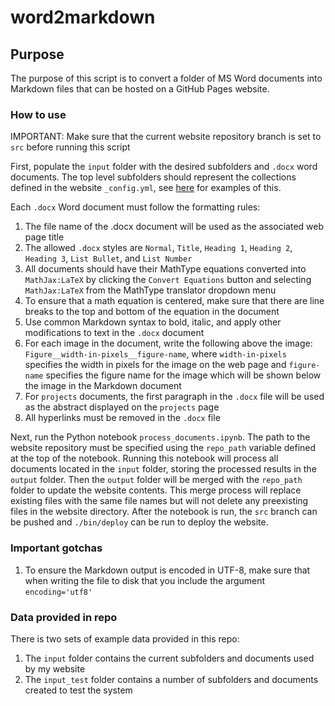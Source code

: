 # word2markdown
## Purpose
The purpose of this script is to convert a folder of MS Word documents into Markdown files that can be hosted on a GitHub Pages website.




### How to use
IMPORTANT: Make sure that the current website repository branch is set to `src` before running this script

First, populate the `input` folder with the desired subfolders and `.docx` word documents. The top level subfolders should represent the collections defined in the website `_config.yml`, see [here](https://github.com/chrisnielsen/chrisnielsen.github.io/blob/src/_config.yml#:~:text=collections%3A,news%3A) for examples of this. 

Each `.docx` Word document must follow the formatting rules:
1. The file name of the .docx document will be used as the associated web page title
2. The allowed `.docx` styles are `Normal`, `Title`, `Heading 1`, `Heading 2`, `Heading 3`, `List Bullet`, and `List Number`
3. All documents should have their MathType equations converted into `MathJax:LaTeX` by clicking the `Convert Equations` button and selecting `MathJax:LaTeX` from the MathType translator dropdown menu
4. To ensure that a math equation is centered, make sure that there are line breaks to the top and bottom of the equation in the document
5. Use common Markdown syntax to bold, italic, and apply other modifications to text in the `.docx` document
6. For each image in the document, write the following above the image: `Figure__width-in-pixels__figure-name`, where `width-in-pixels` specifies the width in pixels for the image on the web page and `figure-name` specifies the figure name for the image which will be shown below the image in the Markdown document
7. For `projects` documents, the first paragraph in the `.docx` file will be used as the abstract displayed on the `projects` page
8. All hyperlinks must be removed in the `.docx` file

Next, run the Python notebook `process_documents.ipynb`. The path to the website repository must be specified using the `repo_path` variable defined at the top of the notebook. Running this notebook will process all documents located in the `input` folder, storing the processed results in the `output` folder. Then the `output` folder will be merged with the `repo_path` folder to update the website contents. This merge process will replace existing files with the same file names but will not delete any preexisting files in the website directory. After the notebook is run, the `src` branch can be pushed and `./bin/deploy` can be run to deploy the website.




### Important gotchas
1. To ensure the Markdown output is encoded in UTF-8, make sure that when writing the file to disk that you include the argument `encoding='utf8'` 



### Data provided in repo
There is two sets of example data provided in this repo:
1. The `input` folder contains the current subfolders and documents used by my website
2. The `input_test` folder contains a number of subfolders and documents created to test the system 
